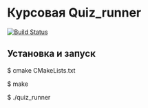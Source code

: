 # Курсовая Quiz_runner

[![Build Status](https://travis-ci.com/OlyaKnyaz-Labs/Kurs_quiz_c.svg?branch=master)](https://travis-ci.com/OlyaKnyaz-Labs/Kurs_quiz_c)

## Установка и запуск 
$ cmake CMakeLists.txt

$ make

$ ./quiz_runner
